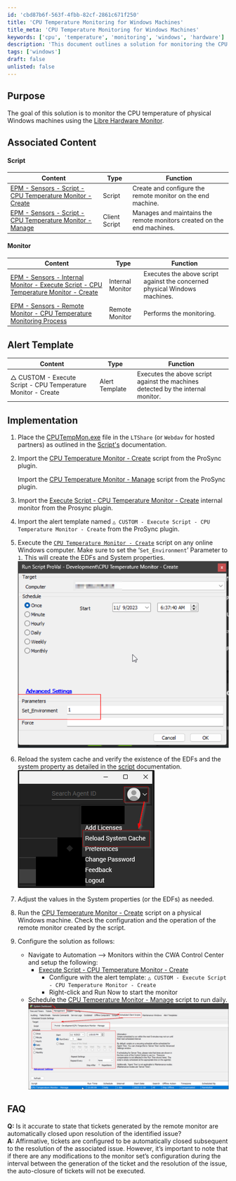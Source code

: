 ```yaml
---
id: 'cbd87b6f-563f-4fbb-82cf-2861c671f250'
title: 'CPU Temperature Monitoring for Windows Machines'
title_meta: 'CPU Temperature Monitoring for Windows Machines'
keywords: ['cpu', 'temperature', 'monitoring', 'windows', 'hardware']
description: 'This document outlines a solution for monitoring the CPU temperature of physical Windows machines using the Libre Hardware Monitor. It includes associated scripts, monitors, and implementation steps to ensure effective temperature management and alerting.'
tags: ['windows']
draft: false
unlisted: false
---
```

## Purpose

The goal of this solution is to monitor the CPU temperature of physical Windows machines using the [Libre Hardware Monitor](https://github.com/LibreHardwareMonitor/LibreHardwareMonitor).

## Associated Content

#### Script

| Content | Type | Function |
|---------|------|----------|
| [EPM - Sensors - Script - CPU Temperature Monitor - Create](<../cwa/scripts/CPU Temperature Monitor - Create.md>) | Script | Create and configure the remote monitor on the end machine. |
| [EPM - Sensors - Script - CPU Temperature Monitor - Manage](<../cwa/scripts/CPU Temperature Monitor - Manage.md>) | Client Script | Manages and maintains the remote monitors created on the end machines. |

#### Monitor

| Content | Type | Function |
|---------|------|----------|
| [EPM - Sensors - Internal Monitor - Execute Script - CPU Temperature Monitor - Create](<../cwa/scripts/CPU Temperature Monitor - Create.md>) | Internal Monitor | Executes the above script against the concerned physical Windows machines. |
| [EPM - Sensors - Remote Monitor - CPU Temperature Monitoring Process](<../cwa/monitors/CPU Temperature Monitoring Process.md>) | Remote Monitor | Performs the monitoring. |

## Alert Template

| Content | Type | Function |
|---------|------|----------|
| △ CUSTOM - Execute Script - CPU Temperature Monitor - Create | Alert Template | Executes the above script against the machines detected by the internal monitor. |

## Implementation

1. Place the [CPUTempMon.exe](https://proval.itglue.com/attachments/13313008) file in the `LTShare` (or `Webdav` for hosted partners) as outlined in the [Script's](<../cwa/scripts/CPU Temperature Monitor - Create.md>) documentation.

2. Import the [CPU Temperature Monitor - Create](<../cwa/scripts/CPU Temperature Monitor - Create.md>) script from the ProSync plugin.

   Import the [CPU Temperature Monitor - Manage](<../cwa/scripts/CPU Temperature Monitor - Manage.md>) script from the ProSync plugin.  

3. Import the [Execute Script - CPU Temperature Monitor - Create](<../cwa/scripts/CPU Temperature Monitor - Create.md>) internal monitor from the Prosync plugin.

4. Import the alert template named `△ CUSTOM - Execute Script - CPU Temperature Monitor - Create` from the ProSync plugin.

5. Execute the [`CPU Temperature Monitor - Create`](<../cwa/scripts/CPU Temperature Monitor - Create.md>) script on any online Windows computer. Make sure to set the ‘`Set_Environment`’ Parameter to `1`. This will create the EDFs and System properties.  
   ![Image](../../static/img/CPU-Temperature-Monitoring/image_1.png)

6. Reload the system cache and verify the existence of the EDFs and the system property as detailed in the [script](<../cwa/scripts/CPU Temperature Monitor - Create.md>) documentation.  
   ![Image](../../static/img/CPU-Temperature-Monitoring/image_2.png)

7. Adjust the values in the System properties (or the EDFs) as needed.

8. Run the [CPU Temperature Monitor - Create](<../cwa/scripts/CPU Temperature Monitor - Create.md>) script on a physical Windows machine. Check the configuration and the operation of the remote monitor created by the script.

9. Configure the solution as follows:
   - Navigate to Automation --> Monitors within the CWA Control Center and setup the following:
     - [Execute Script - CPU Temperature Monitor - Create](<../cwa/scripts/CPU Temperature Monitor - Create.md>) 
       - Configure with the alert template: `△ CUSTOM - Execute Script - CPU Temperature Monitor - Create`
       - Right-click and Run Now to start the monitor
   - Schedule the [CPU Temperature Monitor - Manage](<../cwa/scripts/CPU Temperature Monitor - Manage.md>) script to run daily.  
     ![Image](../../static/img/CPU-Temperature-Monitoring/image_3.png)

## FAQ

**Q:** Is it accurate to state that tickets generated by the remote monitor are automatically closed upon resolution of the identified issue?  
**A:** Affirmative, tickets are configured to be automatically closed subsequent to the resolution of the associated issue. However, it’s important to note that if there are any modifications to the monitor set’s configuration during the interval between the generation of the ticket and the resolution of the issue, the auto-closure of tickets will not be executed.












